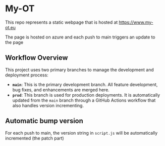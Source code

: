 # My-OT 
This repo represents a static webpage that is hosted at https://www.my-ot.eu

The page is hosted on azure and each push to main triggers an update to the page


## Workflow Overview

This project uses two primary branches to manage the development and deployment process:
- **`main`**: This is the primary development branch. All feature development, bug fixes, and enhancements are merged here.
- **`prod`**: This branch is used for production deployments. It is automatically updated from the `main` branch through a GitHub Actions workflow that also handles version incrementing.

## Automatic bump version 

For each push to main, the version string in `script.js` will be automatically incremented (the patch part) 